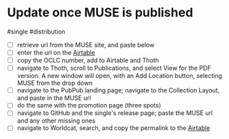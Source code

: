 # Update once MUSE is published

#single #distribution

- [ ] retrieve url from the MUSE site, and paste below
- [ ] enter the url on the [Airtable](x-icabmobile://x-callback-url/open?url=https://airtable.com/appPjI0eV14CIXQLh/tblnzCOtlepm5AvFS/viwApIryc4XK0bA57?blocks=hide) 
- [ ] copy the OCLC number, add to Airtable and Thoth
- [ ] navigate to Thoth, scroll to Publications, and select View for the PDF version. A new window will open, with an Add Location button, selecting MUSE from the drop down
- [ ] navigate to the PubPub landing page; navigate to the Collection Layout, and paste in the MUSE url
- [ ] do the same with the promotion page (three spots)
- [ ] navigate to GitHub and the single's release page; paste the MUSE url and any other missing ones
- [ ] navigate to Worldcat, search, and copy the permalink to the [Airtable](https://airtable.com/appPjI0eV14CIXQLh/tblnzCOtlepm5AvFS/viwApIryc4XK0bA57?blocks=hide) 